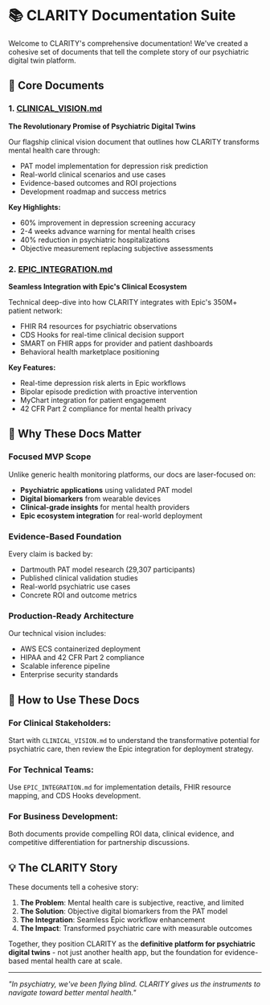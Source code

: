 # 📚 CLARITY Documentation Suite

Welcome to CLARITY's comprehensive documentation! We've created a cohesive set of documents that tell the complete story of our psychiatric digital twin platform.

## 🧠 Core Documents

### 1. [CLINICAL_VISION.md](./CLINICAL_VISION.md)

**The Revolutionary Promise of Psychiatric Digital Twins**

Our flagship clinical vision document that outlines how CLARITY transforms mental health care through:

- PAT model implementation for depression risk prediction
- Real-world clinical scenarios and use cases
- Evidence-based outcomes and ROI projections
- Development roadmap and success metrics

**Key Highlights:**

- 60% improvement in depression screening accuracy
- 2-4 weeks advance warning for mental health crises
- 40% reduction in psychiatric hospitalizations
- Objective measurement replacing subjective assessments

### 2. [EPIC_INTEGRATION.md](./EPIC_INTEGRATION.md)

**Seamless Integration with Epic's Clinical Ecosystem**

Technical deep-dive into how CLARITY integrates with Epic's 350M+ patient network:

- FHIR R4 resources for psychiatric observations
- CDS Hooks for real-time clinical decision support
- SMART on FHIR apps for provider and patient dashboards
- Behavioral health marketplace positioning

**Key Features:**

- Real-time depression risk alerts in Epic workflows
- Bipolar episode prediction with proactive intervention
- MyChart integration for patient engagement
- 42 CFR Part 2 compliance for mental health privacy

## 🎯 Why These Docs Matter

### **Focused MVP Scope**

Unlike generic health monitoring platforms, our docs are laser-focused on:

- **Psychiatric applications** using validated PAT model
- **Digital biomarkers** from wearable devices
- **Clinical-grade insights** for mental health providers
- **Epic ecosystem integration** for real-world deployment

### **Evidence-Based Foundation**

Every claim is backed by:

- Dartmouth PAT model research (29,307 participants)
- Published clinical validation studies
- Real-world psychiatric use cases
- Concrete ROI and outcome metrics

### **Production-Ready Architecture**

Our technical vision includes:

- AWS ECS containerized deployment
- HIPAA and 42 CFR Part 2 compliance
- Scalable inference pipeline
- Enterprise security standards

## 🚀 How to Use These Docs

### **For Clinical Stakeholders:**

Start with `CLINICAL_VISION.md` to understand the transformative potential for psychiatric care, then review the Epic integration for deployment strategy.

### **For Technical Teams:**

Use `EPIC_INTEGRATION.md` for implementation details, FHIR resource mapping, and CDS Hooks development.

### **For Business Development:**

Both documents provide compelling ROI data, clinical evidence, and competitive differentiation for partnership discussions.

## 💡 The CLARITY Story

These documents tell a cohesive story:

1. **The Problem**: Mental health care is subjective, reactive, and limited
2. **The Solution**: Objective digital biomarkers from the PAT model
3. **The Integration**: Seamless Epic workflow enhancement
4. **The Impact**: Transformed psychiatric care with measurable outcomes

Together, they position CLARITY as the **definitive platform for psychiatric digital twins** - not just another health app, but the foundation for evidence-based mental health care at scale.

---

*"In psychiatry, we've been flying blind. CLARITY gives us the instruments to navigate toward better mental health."*
